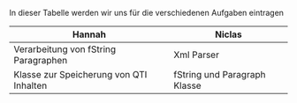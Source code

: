In dieser Tabelle werden wir uns für die verschiedenen Aufgaben eintragen

| Hannah | Niclas |
|-------|--------|
|Verarbeitung von fString Paragraphen | Xml Parser |
|Klasse zur Speicherung von QTI Inhalten | fString und Paragraph Klasse |